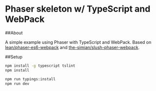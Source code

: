 # Phaser skeleton w/ TypeScript and WebPack

##About

A simple example using Phaser with TypeScript and WebPack. Based on [lean/phaser-es6-webpack](https://github.com/lean/phaser-es6-webpack) and [the-simian/slush-phaser-webpack](https://github.com/the-simian/slush-phaser-webpack).

##Setup

```sh
npm install -g typescript tslint 
npm install

npm run typings:install
npm run dev
```

